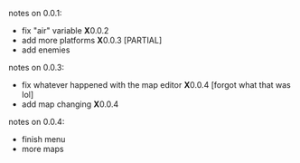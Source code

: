 notes on 0.0.1:
- fix "air" variable **X**0.0.2
- add more platforms **X**0.0.3 [PARTIAL]
- add enemies
  
notes on 0.0.3:
- fix whatever happened with the map editor **X**0.0.4 [forgot what that was lol]
- add map changing **X**0.0.4

notes on 0.0.4:
- finish menu
- more maps
